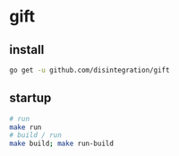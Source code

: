 # gift

## install

```bash
go get -u github.com/disintegration/gift
```

## startup

```bash
# run
make run
# build / run
make build; make run-build
```
